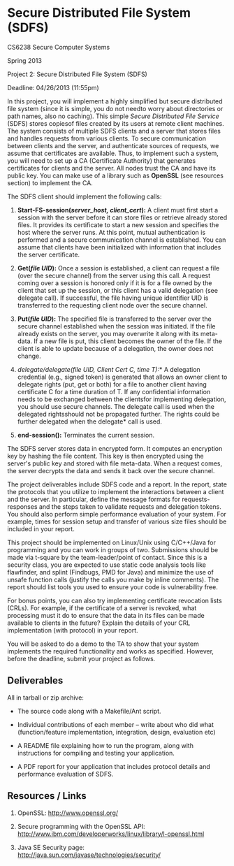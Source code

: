 Secure Distributed File System (SDFS)
================================================

CS6238 Secure Computer Systems

Spring 2013

Project 2: Secure Distributed File System (SDFS)

Deadline: 04/26/2013 (11:55pm)

In this project, you will implement a highly simplified but secure distributed file system
(since it is simple, you do not needto worry about directories or path names, also no caching).
This simple *Secure Distributed File Service* (SDFS) stores copiesof files created by its users
at remote client machines.
The system consists of multiple SDFS clients and a server that stores files and handles requests
from various clients.
To secure communication between clients and the server, and authenticate sources of requests, we
assume that certificates are available.
Thus, to implement such a system, you will need to set up a CA (Certificate Authority) that
generates certificates for clients and the server.
All nodes trust the CA and have its public key.
You can make use of a library such as **OpenSSL** (see resources section) to implement the CA.

The SDFS client should implement the following calls:

1. **Start-FS-session(<i>server_host, client_cert</i>):**
A client must first start a session with the server before it can store files or retrieve
already stored files.
It provides its certificate to start a new session and specifies the host where the server runs.
At this point, mutual authentication is performed and a secure communication channel is established.
You can  assume that clients have been initialized with information that includes the server certificate.

2. **Get(<i>file UID</i>):**
Once a session is established, a client can request a file (over the secure channel) from the server
using this call.
A request coming over a session is honored only if it is for a file owned by the client that set up the 
session, or this client has a valid delegation (see delegate call).
If successful, the file having unique identifier UID is transferred to the requesting client node over
the secure channel.

3. **Put(<i>file UID</i>):**
The specified file is transferred to the server over the secure channel established when the session was 
initiated.
If the file already exists on the server, you may overwrite it along with its meta-data.
If a new file is put, this client becomes the owner of the file.
If the client is able to update because of a delegation, the owner does not change.

4. **delegate/delegate*(<i>file UID, Client Cert C, time T</i>):**
A delegation credential (e.g., signed token) is generated that allows an owner client to delegate rights
(put, get or both) for a file to another client having certificate C for a time duration of T.
If any confidential information needs to be exchanged between the clientsfor implementing delegation,
you should use secure channels.
The delegate call is used when the delegated rightsshould not be propagated further.
The rights could be further delegated when the delegate* call is used.

5. **end-session():** Terminates the current session.

The SDFS server stores data in encrypted form.
It computes an encryption key by hashing the file content.
This key is then encrypted using the server's public key and stored with file meta-data.
When a request comes, the server decrypts the data and sends it back over the secure channel. 

The project deliverables include SDFS code and a report.
In the report, state the protocols that you utilize to implement the interactions between a client
and the server.
In particular, define the message formats for requests-responses and the steps taken to validate
requests and delegation tokens.
You should also perform simple performance evaluation of your system.
For example, times for session setup and transfer of various size files should be included in your report. 

This project should be implemented on Linux/Unix using C/C++/Java for programming and you can work in
groups of two. 
Submissions should be made via t-square by the team-leader/point of contact.
Since this is a security class, you are expected to use static code analysis tools like flawfinder,
and splint (Findbugs, PMD for Java) and minimize the use of unsafe function calls (justify the calls
you make by inline comments).
The report should list tools you used to ensure your code is vulnerability free.

For bonus points, you can also try implementing certificate revocation lists (CRLs).
For example, if the certificate of a server is revoked, what processing must it do to ensure that
the data in its files can be made available to clients in the future?
Explain the details of your CRL implementation (with protocol) in your report.

You will be asked to do a demo to the TA to show that your system implements the required functionality
and works as specified.
However, before the deadline, submit your project as follows.

Deliverables
------------

All in tarball or zip archive:

- The source code along with a Makefile/Ant script. 

- Individual contributions of each member – write about who did what
(function/feature implementation, integration, design, evaluation etc) 

- A README file explaining how to run the program, along with instructions for compiling and
testing your application. 

- A PDF report for your application that includes protocol details and performance evaluation of SDFS.

Resources / Links
-----------------

1. OpenSSL:
http://www.openssl.org/

2. Secure programming with the OpenSSL API:
http://www.ibm.com/developerworks/linux/library/l-openssl.html

3. Java SE Security page:
http://java.sun.com/javase/technologies/security/
